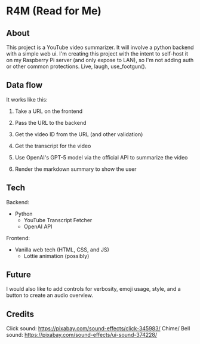 # R4M (Read for Me)

## About

This project is a YouTube video summarizer. It will involve a python backend with a simple web ui. I'm creating this project with the intent to self-host it on my Raspberry Pi server (and only expose to LAN), so I'm not adding auth or other common protections. Live, laugh, use_footgun().

## Data flow

It works like this:

1. Take a URL on the frontend

2. Pass the URL to the backend

3. Get the video ID from the URL (and other validation)

4. Get the transcript for the video

5. Use OpenAI's GPT-5 model via the official API to summarize the video

6. Render the markdown summary to show the user

## Tech

Backend:
- Python
    - YouTube Transcript Fetcher
    - OpenAI API

Frontend:
- Vanilla web tech (HTML, CSS, and JS)
    - Lottie animation (possibly)

## Future

I would also like to add controls for verbosity, emoji usage, style, and a button to create an audio overview.

## Credits

Click sound: https://pixabay.com/sound-effects/click-345983/
Chime/ Bell sound: https://pixabay.com/sound-effects/ui-sound-374228/